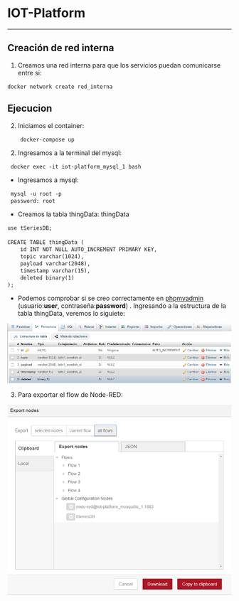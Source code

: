 # IOT-Platform

----
## Creación de red interna
1. Creamos una red interna para que los servicios puedan comunicarse entre si:
```
docker network create red_interna
```

## Ejecucion
2. Iniciamos el container:

```
    docker-compose up
```

2. Ingresamos a la terminal del mysql:

```
 docker exec -it iot-platform_mysql_1 bash
```

* Ingresamos a mysql:
```
 mysql -u root -p
 password: root
```

* Creamos la tabla thingData:
thingData
```
use tSeriesDB;

CREATE TABLE thingData (
    id INT NOT NULL AUTO_INCREMENT PRIMARY KEY,
    topic varchar(1024),
    payload varchar(2048),
    timestamp varchar(15),
    deleted binary(1)
);
```
* Podemos comprobar si se creo correctamente en [phpmyadmin](localhost:8080) (usuario:**user**, contraseña:**password**) . Ingresando a la estructura de la tabla thingData, veremos lo siguiete:

![Estructura de tabla](/images/Estructura_mysql.png)

3. Para exportar el flow de Node-RED:

![Exportar flow de Node-RED](/images/export.png)
